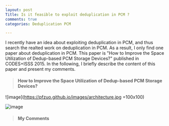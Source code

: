 ```yaml
---
layout: post
Title: Is it feasible to exploit deduplication in PCM ?
comments: true
categories: Deduplication PCM

---
```


I recently have an idea about exploiting deduplication in PCM, and thus search the realted work on deduplication in PCM. As a result, I only find one paper about deduplication in PCM. This paper is "How to Improve the Space Utilization of Dedup-based PCM Storage Devices?" published in CODES+ISSS 2015. In the following, I briefly describe the content of this paper and present my comments.  

> #### How to Improve the Space Utilization of Dedup-based PCM Storage Devices?

![image](https://pfzuo.github.io/images/architecture.jpg =100x100)

![image](https://raw.githubusercontent.com/Pfzuo/pfzuo.github.io/master/images/architecture.jpg)

> #### My Comments